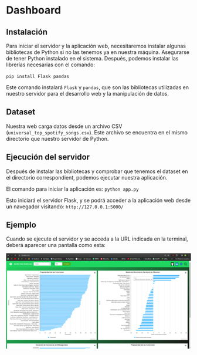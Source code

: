 # Dashboard

## Instalación
Para iniciar el servidor y la aplicación web, necesitaremos instalar algunas bibliotecas de Python si no las tenemos ya en nuestra máquina.
Asegurarse de tener Python instalado en el sistema. Después, podemos instalar las librerías necesarias con el comando:

`pip install Flask pandas`

Este comando instalará `Flask` y `pandas`, que son las bibliotecas utilizadas en nuestro servidor para el desarrollo web y la manipulación de datos. 

## Dataset
Nuestra web carga datos desde un archivo CSV (`universal_top_spotify_songs.csv`).
Este archivo se encuentra en el mismo directorio que nuestro servidor de Python.


## Ejecución del servidor
Después de instalar las bibliotecas y comprobar que tenemos el dataset en el directorio correspondient, podemos ejecutar nuestra aplicación.

El comando para iniciar la aplicación es:
`python app.py`

Esto iniciará el servidor Flask, y se podrá acceder a la aplicación web desde un navegador visitando:
 `http://127.0.0.1:5000/`


 ## Ejemplo
 Cuando se ejecute el servidor y se acceda a la URL indicada en la terminal, deberá aparecer una pantalla como esta:

![Texto alternativo](spotifydashboard.png)
 